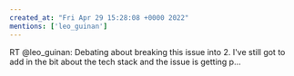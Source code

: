 ```yaml
---
created_at: "Fri Apr 29 15:28:08 +0000 2022"
mentions: ['leo_guinan']
---
```


RT @leo_guinan: Debating about breaking this issue into 2. I've still got to add in the bit about the tech stack and the issue is getting p…